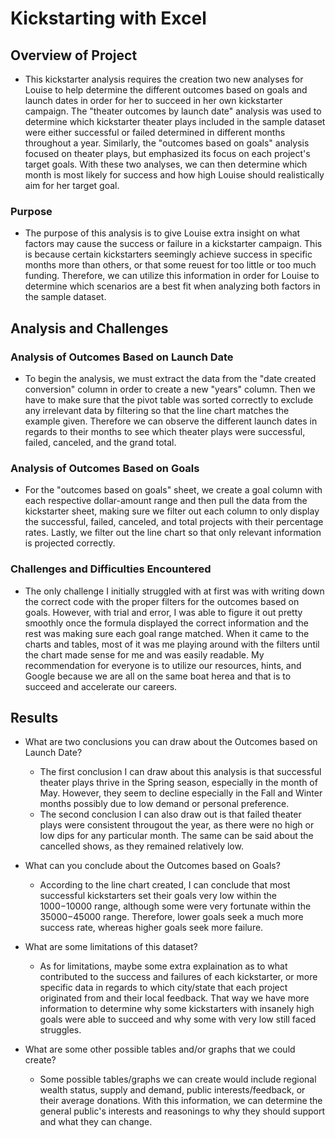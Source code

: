 # Kickstarting with Excel

## Overview of Project
- This kickstarter analysis requires the creation two new analyses for Louise  to help
determine the different outcomes based on goals and launch dates in order for 
her to succeed in her own kickstarter campaign. The "theater outcomes by launch date" 
analysis was used to determine which kickstarter theater plays included in the 
sample dataset were either successful or failed determined in different months 
throughout a year. Similarly, the "outcomes based on goals" analysis focused on 
theater plays, but emphasized its focus on each project's target goals. With 
these two analyses, we can then determine which month is most likely for success 
and how high Louise should realistically aim for her target goal.

### Purpose
- The purpose of this analysis is to give Louise extra insight on what factors 
may cause the success or failure in a kickstarter campaign. This is because 
certain kickstarters seemingly achieve success in specific months more than others, 
or that some reuest for too little or too much funding. Therefore, we can utilize 
this information in order for Louise to determine which scenarios are a best fit 
when analyzing both factors in the sample dataset.


## Analysis and Challenges

### Analysis of Outcomes Based on Launch Date
- To begin the analysis, we must extract the data from the "date created 
conversion" column in order to create a new "years" column. Then we have to make 
sure that the pivot table was sorted correctly to exclude any irrelevant data by 
filtering so that the line chart matches the example given. Therefore we can 
observe the different launch dates in regards to their months to see which 
theater plays were successful, failed, canceled, and the grand total. 

### Analysis of Outcomes Based on Goals
- For the "outcomes based on goals" sheet, we create a goal column with each 
respective dollar-amount range and then pull the data from the kickstarter sheet, 
making sure we filter out each column to only display the successful, failed, 
canceled, and total projects with their percentage rates. Lastly, we filter out 
the line chart so that only relevant information is projected correctly. 

### Challenges and Difficulties Encountered
- The only challenge I initially struggled with at first was with writing down the 
correct code with the proper filters for the outcomes based on goals. However, 
with trial and error, I was able to figure it out pretty smoothly once the formula 
displayed the correct information and the rest was making sure each goal range matched.
When it came to the charts and tables, most of it was me playing around with the 
filters until the chart made sense for me and was easily readable. My recommendation 
for everyone is to utilize our resources, hints, and Google because we are all on 
the same boat herea and that is to succeed and accelerate our careers.



## Results

- What are two conclusions you can draw about the Outcomes based on Launch Date?
	- The first conclusion I can draw about this analysis is that successful 
theater plays thrive in the Spring season, especially in the month of May. However, 
they seem to decline especially in the Fall and Winter months possibly due to low 
demand or personal preference.
	- The second conclusion I can also draw out is that failed theater plays 
were consistent througout the year, as there were no high or low dips for any 
particular month. The same can be said about the cancelled shows, as they remained 
relatively low.

- What can you conclude about the Outcomes based on Goals?
	- According to the line chart created, I can conclude that most successful 
kickstarters set their goals very low within the $1000-$10000 range, although some 
were very fortunate within the $35000-$45000 range. Therefore, lower goals seek 
a much more success rate, whereas higher goals seek more failure.

- What are some limitations of this dataset?
	- As for limitations, maybe some extra explaination as to what contributed 
to the success and failures of each kickstarter, or more specific data in regards 
to which city/state that each project originated from and their local feedback. That 
way we have more information to determine why some kickstarters with insanely high goals
were able to succeed and why some with very low still faced struggles.

- What are some other possible tables and/or graphs that we could create?
	- Some possible tables/graphs we can create would include regional wealth 
status, supply and demand, public interests/feedback, or their average donations. 
With this information, we can determine the general public's interests and reasonings
to why they should support and what they can change.